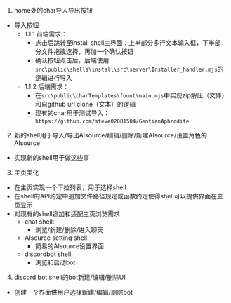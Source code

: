 1. home处的char导入导出按钮
  * 导入按钮
    - 1.1.1 前端需求：
      * 点击后跳转至install shell主界面：上半部分多行文本输入框，下半部分文件拖拽选择，再加一个确认按钮
      * 确认按钮点击后，后端使用`src\public\shells\install\src\server\Installer_handler.mjs`的逻辑进行导入
    - 1.1.2 后端需求：
      * 在`src\public\charTemplates\fount\main.mjs`中实现zip解压（文件）和自github url clone（文本）的逻辑
	  * 现有的char用于测试导入：`https://github.com/steve02081504/GentianAphrodite`

2. 新的shell用于导入/导出AIsource/编辑/删除/新建AIsource/设置角色的AIsource
  - 实现新的shell用于做这些事

3. 主页美化
  - 在主页实现一个下拉列表，用于选择shell
  - 在shell的API约定中追加文件路径规定或函数约定使得shell可以提供界面在主页显示
  - 对现有的shell追加和适配主页浏览需求
    * chat shell:
	  - 浏览/新建/删除/进入聊天
	* AIsource setting shell:
	  - 简易的AIsource设置界面
	* discordbot shell:
	  - 浏览和启动bot

4. discord bot shell的bot新建/编辑/删除UI
  - 创建一个界面供用户选择新建/编辑/删除bot
